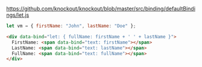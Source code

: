 https://github.com/knockout/knockout/blob/master/src/binding/defaultBindings/let.js
```js
let vm = { firstName: "John", lastName: "Doe" };
```
```html
<div data-bind="let: { fullName: firstName + ' ' + lastName }">
  FirstName: <span data-bind="text: firstName"></span>
  LastName: <span data-bind="text: lastName"></span>
  FullName: <span data-bind="text: fullName"></span>
</div>
```